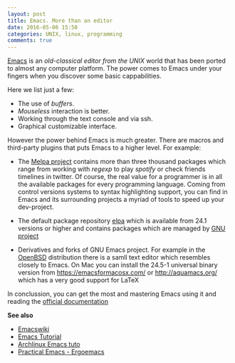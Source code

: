 ```yaml
---
layout: post
title: Emacs. More than an editor
date: 2016-05-06 15:50
categories: UNIX, linux, programming
comments: true
---
```


[Emacs](http://www.gnu.org/software/emacs/emacs.html) is an *old-classical editor from the UNIX* world that has been ported to almost any
computer platform. The power comes to Emacs under your fingers when you discover some basic cappabilities.

Here we list just a few:

* The use of *buffers*.
* *Mouseless* interaction is better.
* Working through the text console and via ssh.
* Graphical customizable interface.

However the power behind Emacs is much greater. There are macros and third-party plugins that puts Emacs to a
higher level. For example:

* The [Melpa project](http://melpa.org/#/getting-started) contains more than three thousand packages which range from working with *regexp*
to play *spotify* or check friends timelines in twitter. Of course, the real value for a programmer is in all the available packages for every
programming language. Coming from control versions systems to syntax highlighting support, you can find in Emacs and its surrounding projects
a myriad of tools to speed up your dev-project.

* The default package repository [elpa](http://elpa.gnu.org/) which is available from 24.1 versions or higher and contains packages which are
managed by [GNU project](https://www.gnu.org/)

* Derivatives and forks of GNU Emacs project. For example in the [OpenBSD](http://www.openbsd.org/) distribution there is a samll text editor which resembles closely
to Emacs. On Mac you can install the 24.5-1 universal binary version from https://emacsformacosx.com/ or http://aquamacs.org/ which has a very good support for LaTeX

In conclussion, you can get the most and mastering Emacs using it and reading
the [official documentation](http://www.gnu.org/software/emacs/documentation.html)

 **See also**

* [Emacswiki](https://www.emacswiki.org/)
* [Emacs Tutorial](http://www2.lib.uchicago.edu/keith/tcl-course/emacs-tutorial.html)
* [Archlinux Emacs tuto](https://wiki.archlinux.org/index.php/Emacs)
* [Practical Emacs - Ergoemacs](http://ergoemacs.org/emacs/emacs.html)
